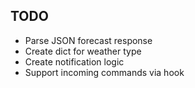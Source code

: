 ## TODO

* Parse JSON forecast response
* Create dict for weather type
* Create notification logic
* Support incoming commands via hook